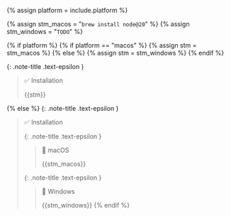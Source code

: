 <!-- _includes/docs/env/nodejs/ -->

<!-- USE CASE -->
<!-- 1. include docs/env/nodejs/location.md  -->
<!-- 2. include docs/env/nodejs/location.md platform="macos" -->
<!-- 3. include docs/env/nodejs/location.md platform="windows" -->

{% assign platform = include.platform %}

{% assign stm_macos =  "`brew install node@20`" %}
{% assign stm_windows =  "`TODO`" %}

<!-- macOS & Windows -->
{% if platform %}
    {% if platform == "macos" %}
        {% assign stm =  stm_macos %}
    {% else %}
        {% assign stm =  stm_windows %}
    {% endif %}

{: .note-title .text-epsilon }
> ✅ Installation
>
> {{stm}}

<!-- ALL -->
{% else %}
{: .note-title .text-epsilon }
> ✅ Installation
>
> {: .note-title .text-epsilon }
>> 🔘 macOS
>> 
>> {{stm_macos}}
>
> {: .note-title .text-epsilon }
>> 🔘 Windows
>> 
>> {{stm_windows}}
{% endif %}
